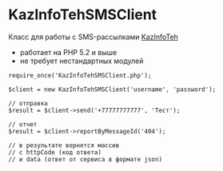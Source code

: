 # KazInfoTehSMSClient
Класс для работы с SMS-рассылками [KazInfoTeh](https://kazinfoteh.kz)

- работает на PHP 5.2 и выше
- не требует нестандартных модулей

```
require_once('KazInfoTehSMSClient.php');

$client = new KazInfoTehSMSClient('username', 'password');

// отправка
$result = $client->send('+77777777777', 'Тест');

// отчет
$result = $client->reportByMessageId('404');

// в результате вернется массив 
// с httpCode (код ответа) 
// и data (ответ от сервиса в формате json)
```
